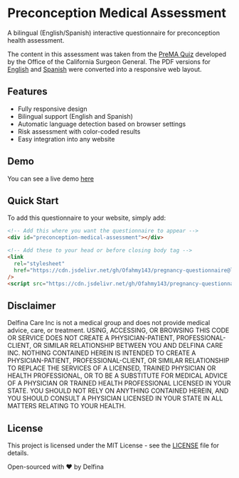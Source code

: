 # Preconception Medical Assessment

A bilingual (English/Spanish) interactive questionnaire for preconception health assessment.

The content in this assessment was taken from the [PreMA Quiz](https://osg.ca.gov/prema/)
developed by the Office of the California Surgeon General. The PDF versions for
[English](https://osg.ca.gov/wp-content/uploads/sites/266/2025/01/PreMA_Quiz_web.pdf)
and [Spanish](https://osg.ca.gov/wp-content/uploads/sites/266/2025/03/PreMA_Quiz_R4_SP.pdf) 
were converted into a responsive web layout.

## Features

- Fully responsive design
- Bilingual support (English and Spanish)
- Automatic language detection based on browser settings
- Risk assessment with color-coded results
- Easy integration into any website

## Demo

You can see a live demo [here](https://ofahmy143.github.io/pregnancy-questionnaire/)

## Quick Start

To add this questionnaire to your website, simply add:

```html
<!-- Add this where you want the questionnaire to appear -->
<div id="preconception-medical-assessment"></div>

<!-- Add these to your head or before closing body tag -->
<link
  rel="stylesheet"
  href="https://cdn.jsdelivr.net/gh/Ofahmy143/pregnancy-questionnaire@latest/questionnaire.min.css"
/>
<script src="https://cdn.jsdelivr.net/gh/Ofahmy143/pregnancy-questionnaire@latest/questionnaire.min.js"></script>
```

## Disclaimer
Delfina Care Inc is not a medical group and does not provide medical advice, care, or treatment.
USING, ACCESSING, OR BROWSING THIS CODE OR SERVICE DOES NOT CREATE A PHYSICIAN-PATIENT,
PROFESSIONAL-CLIENT, OR SIMILAR RELATIONSHIP BETWEEN YOU AND DELFINA CARE INC. NOTHING CONTAINED
HEREIN IS INTENDED TO CREATE A PHYSICIAN-PATIENT, PROFESSIONAL-CLIENT, OR SIMILAR RELATIONSHIP
TO REPLACE THE SERVICES OF A LICENSED, TRAINED PHYSICIAN OR HEALTH PROFESSIONAL, OR TO BE A
SUBSTITUTE FOR MEDICAL ADVICE OF A PHYSICIAN OR TRAINED HEALTH PROFESSIONAL LICENSED IN YOUR
STATE. YOU SHOULD NOT RELY ON ANYTHING CONTAINED HEREIN, AND YOU SHOULD CONSULT A PHYSICIAN
LICENSED IN YOUR STATE IN ALL MATTERS RELATING TO YOUR HEALTH.


## License

This project is licensed under the MIT License - see the [LICENSE](LICENSE) file for details.

Open-sourced with ❤️ by Delfina

